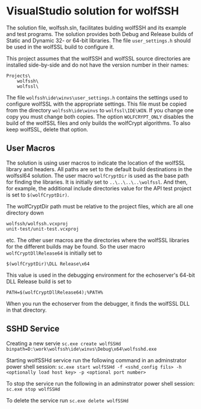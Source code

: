 VisualStudio solution for wolfSSH
=================================

The solution file, wolfssh.sln, facilitates bulding wolfSSH and its
example and test programs. The solution provides both Debug and Release
builds of Static and Dynamic 32- or 64-bit libraries. The file
`user_settings.h` should be used in the wolfSSL build to configure it.


This project assumes that the wolfSSH and wolfSSL source directories
are installed side-by-side and do not have the version number in their
names:

    Projects\
        wolfssh\
        wolfssl\


The file `wolfssh\ide\winvs\user_settings.h` contains the settings used to
configure wolfSSL with the appropriate settings. This file must be copied
from the directory `wolfssh\ide\winvs` to `wolfssl\IDE\WIN`. If you change
one copy you must change both copies. The option `WOLFCRYPT_ONLY` disables
the build of the wolfSSL files and only builds the wolfCrypt algorithms. To
also keep wolfSSL, delete that option.


User Macros
-----------

The solution is using user macros to indicate the location of the
wolfSSL library and headers. All paths are set to the default build
destinations in the wolfssl64 solution. The user macro `wolfCryptDir`
is used as the base path for finding the libraries. It is initially
set to `..\..\..\..\wolfssl`. And then, for example, the additional
include directories value for the API test project is set to
`$(wolfCryptDir)`.


The wolfCryptDir path must be relative to the project files, which are
all one directory down

    wolfssh/wolfssh.vcxproj
    unit-test/unit-test.vcxproj

etc. The other user macros are the directories where the wolfSSL
libraries for the different builds may be found. So the user macro
`wolfCryptDllRelease64` is initially set to

    $(wolfCryptDir)\DLL Release\x64

This value is used in the debugging environment for the echoserver's
64-bit DLL Release build is set to

    PATH=$(wolfCryptDllRelease64);%PATH%

When you run the echoserver from the debugger, it finds the wolfSSL
DLL in that directory.


SSHD Service
-----------

Creating a new servie
`sc.exe create wolfSSHd binpath=D:\work\wolfssh\ide\winvs\Debug\x64\wolfsshd.exe`

Starting wolfSSHd service run the following command in an adminstrator power shell session:
`sc.exe start wolfSSHd -f <sshd_config fils> -h <optionally load host key> -p <optional port number>`

To stop the service run the following in an adminstrator power shell session:
`sc.exe stop wolfSSHd`

To delete the service run
`sc.exe delete wolfSSHd`
